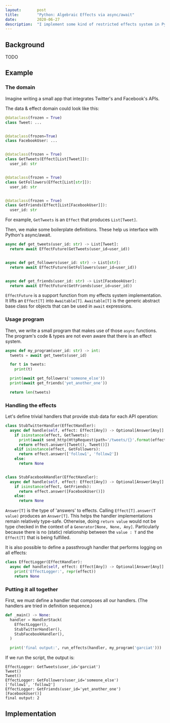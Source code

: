 ```yaml
---
layout:       post
title:        "Python: Algebraic Effects via async/await"
date:         2020-06-27
description:  "I implement some kind of restricted effects system in Python via async/await."
---
```


## Background

TODO

## Example

### The domain

Imagine writing a small app that integrates Twitter's and Facebook's APIs.

The data & effect domain could look like this:

```python
@dataclass(frozen = True)
class Tweet: ...


@dataclass(frozen=True)
class FacebookUser: ...


@dataclass(frozen = True)
class GetTweets(Effect[List[Tweet]]):
  user_id: str


@dataclass(frozen = True)
class GetFollowers(Effect[List[str]]):
  user_id: str


@dataclass(frozen = True)
class GetFriends(Effect[List[FacebookUser]]):
  user_id: str
```

For example, `GetTweets` is an `Effect` that produces `List[Tweet]`.

Then, we make some boilerplate definitions. These help us interface with Python's async/await.

```python
async def get_tweets(user_id: str) -> List[Tweet]:
  return await EffectFuture(GetTweets(user_id=user_id))


async def get_followers(user_id: str) -> List[str]:
  return await EffectFuture(GetFollowers(user_id=user_id))


async def get_friends(user_id: str) -> List[FacebookUser]:
  return await EffectFuture(GetFriends(user_id=user_id))
```

`EffectFuture` is a support function from my effects system implementation. It lifts an `Effect[T]` into `Awaitable[T]`. `Awaitable[T]` is the generic abstract base class for objects that can be used in `await` expressions.

### Usage program

Then, we write a small program that makes use of those `async` functions. The program's code & types are not even aware that there is an effect system.

```python
async def my_program(user_id: str) -> int:
  tweets = await get_tweets(user_id)

  for t in tweets:
    print(t)

  print(await get_followers('someone_else'))
  print(await get_friends('yet_another_one'))

  return len(tweets)
```

### Handling the effects

Let's define trivial handlers that provide stub data for each API operation:

```python
class StubTwitterHandler(EffectHandler):
  async def handle(self, effect: Effect[Any]) -> Optional[Answer[Any]]:
    if isinstance(effect, GetTweets):
      print(await send_http(HttpRequest(path='/tweets/{}'.format(effect.user_id))))
      return effect.answer([Tweet(), Tweet()])
    elif isinstance(effect, GetFollowers):
      return effect.answer(['follow1', 'follow2'])
    else:
      return None


class StubFacebookHandler(EffectHandler):
  async def handle(self, effect: Effect[Any]) -> Optional[Answer[Any]]:
    if isinstance(effect, GetFriends):
      return effect.answer([FacebookUser()])
    else:
      return None
```

`Answer[T]` is the type of 'answers' to effects. Calling `Effect[T].answer(T value)` produces an `Answer[T]`. This helps the handler implementations remain relatively type-safe. Otherwise, doing `return value` would not be type checked in the context of a `Generator[None, None, Any]`. Particularly because there is no (static) relationship between the `value : T` and the `Effect[T]` that is being fulfilled.

It is also possible to define a passthrough handler that performs logging on all effects:

```python
class EffectLogger(EffectHandler):
  async def handle(self, effect: Effect[Any]) -> Optional[Answer[Any]]:
    print('EffectLogger:', repr(effect))
    return None
```

### Putting it all together

First, we must define a handler that composes all our handlers. (The handlers are tried in definition sequence.)

```python
def _main() -> None:
  handler = HandlerStack(
    EffectLogger(),
    StubTwitterHandler(),
    StubFacebookHandler(),
  )

  print('final output:', run_effects(handler, my_program('garciat')))
```

If we run the script, the output is:

```
EffectLogger: GetTweets(user_id='garciat')
Tweet()
Tweet()
EffectLogger: GetFollowers(user_id='someone_else')
['follow1', 'follow2']
EffectLogger: GetFriends(user_id='yet_another_one')
[FacebookUser()]
final output: 2
```

## Implementation

<script src="https://gist.github.com/Garciat/1484d16ae455ca791147a1eab0836f9a.js"></script>
